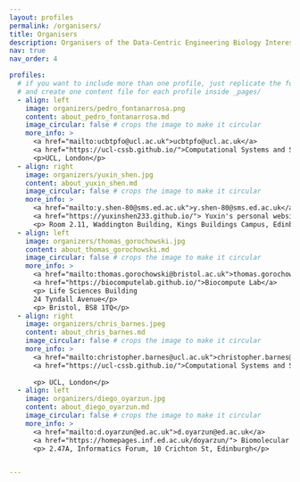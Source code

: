 ```yaml
---
layout: profiles
permalink: /organisers/
title: Organisers
description: Organisers of the Data-Centric Engineering Biology Interest Group
nav: true
nav_order: 4

profiles:
  # if you want to include more than one profile, just replicate the following block
  # and create one content file for each profile inside _pages/
  - align: left
    image: organizers/pedro_fontanarrosa.png
    content: about_pedro_fontanarrosa.md
    image_circular: false # crops the image to make it circular
    more_info: >
      <a href="mailto:ucbtpfo@ucl.ac.uk">ucbtpfo@ucl.ac.uk</a>
      <a href="https://ucl-cssb.github.io/">Computational Systems and Synthetic Biology Research Group</a>
      <p>UCL, London</p>
  - align: right
    image: organizers/yuxin_shen.jpg
    content: about_yuxin_shen.md
    image_circular: false # crops the image to make it circular
    more_info: >
      <a href="mailto:y.shen-80@sms.ed.ac.uk">y.shen-80@sms.ed.ac.uk</a>
      <a href="https://yuxinshen233.github.io/"> Yuxin's personal website </a>
      <p> Room 2.11, Waddington Building, Kings Buildings Campus, Edinburgh</p>
  - align: left
    image: organizers/thomas_gorochowski.jpg
    content: about_thomas_gorochowski.md
    image_circular: false # crops the image to make it circular
    more_info: >
      <a href="mailto:thomas.gorochowski@bristol.ac.uk">thomas.gorochowski@bristol.ac.uk</a>
      <a href="https://biocomputelab.github.io/">Biocompute Lab</a>
      <p> Life Sciences Building
      24 Tyndall Avenue</p>
      <p> Bristol, BS8 1TQ</p>
  - align: right
    image: organizers/chris_barnes.jpeg
    content: about_chris_barnes.md
    image_circular: false # crops the image to make it circular
    more_info: >
      <a href="mailto:christopher.barnes@ucl.ac.uk">christopher.barnes@ucl.ac.uk</a>
      <a href="https://ucl-cssb.github.io/">Computational Systems and Synthetic Biology Research Group</a>
      
      <p> UCL, London</p>
  - align: left
    image: organizers/diego_oyarzun.jpg
    content: about_diego_oyarzun.md
    image_circular: false # crops the image to make it circular
    more_info: >
      <a href="mailto:d.oyarzun@ed.ac.uk">d.oyarzun@ed.ac.uk</a>
      <a href="https://homepages.inf.ed.ac.uk/doyarzun/"> Biomolecular control group </a>
      <p> 2.47A, Informatics Forum, 10 Crichton St, Edinburgh</p>


---
```

